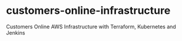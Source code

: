# customers-online-infrastructure
Customers Online AWS Infrastructure with Terraform, Kubernetes and Jenkins
